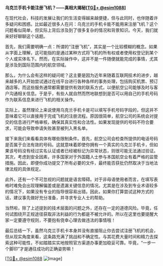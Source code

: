 **乌克兰手机卡能注册飞机？——真相大揭秘[[TG💪+ @esim1088](https://t.me/s/esim1088)]**

在现代社会，科技的发展让我们的生活变得越来越便捷，但与此同时，也伴随着许多疑问和困惑。比如最近很多人在问：乌克兰的手机卡能不能用来注册飞机？这个问题看似简单，但实际上背后涉及到了很多复杂的情况和背景知识。今天，我们就来好好聊聊这个话题。

首先，我们需要明确一点：所谓的“注册飞机”，其实是一个比较模糊的概念。如果从字面上理解，这可能指的是通过某种方式将飞机的所有权或者使用权登记到某个个人或实体名下。然而，在实际操作中，这并不是一件随便就能完成的事情，尤其是涉及到国际范围内的航空领域。

那么，为什么会有这样的疑问呢？这主要是因为近年来随着互联网技术的进步，越来越多的人开始尝试通过在线平台进行各种各样的事务处理，包括购买机票、预订酒店等。而这些服务通常都需要提供有效的联系方式，以便航空公司能够及时与客户沟通相关信息。于是乎，有些人就自然而然地联想到是否可以用自己的手机号码作为联系信息来进行飞机的相关操作。

实际上，虽然理论上来说使用乌克兰手机卡是可以填写手机号码字段的，但这并不意味着它可以直接用于完成飞机的注册流程。原因很简单，航空公司的系统会对提交的信息进行严格审核，确保其真实性和合法性。如果发现提供的号码不符合要求，可能会导致申请失败甚至被列入黑名单。

接下来我们来看看具体有哪些限制条件。首先，航空公司会检查所提供的电话号码是否属于合法有效的号码。这就意味着即使你拥有一个真实的乌克兰手机卡，但如果该号码没有经过实名认证或者已经被标记为异常状态，则很可能无法通过验证。其次，考虑到安全因素，许多国家对于外国籍人士参与本国航空业有着严格的监管措施。因此，即便你成功提交了所有必要的文件，最终能否获批仍然取决于当地法律法规的具体规定。

此外，还有一个不可忽视的问题就是语言障碍。对于非母语使用者而言，在填写表格时难免会出现理解偏差或是遗漏关键信息的情况。尤其是在涉及到专业术语较多的情况下，如果没有专业的指导很容易出错。因此，如果你打算尝试这种方式的话，建议事先做好充分准备，并寻求专业人士的帮助。

当然啦，除了上述提到的技术层面的问题之外，还存在一定的道德风险。毕竟，任何试图绕开正规途径获取非法利益的行为都是不被允许的。所以在这里也要提醒大家一定要遵守规则，不要抱有侥幸心理去做违法的事情哦！

最后总结一下，虽然乌克兰手机卡本身并没有直接阻止你去尝试注册飞机的机会，但从现实角度来看，这条路充满了挑战和不确定性。与其花费大量时间和精力去探索这种可能性，不如踏踏实实地按照官方渠道办事更加稳妥可靠。毕竟，“一步一个脚印”才是通往成功的正确姿势嘛！

[[TG💪+ @esim1088](https://t.me/s/esim1088) ![Image](https://i.postimg.cc/4NQfJmqS/Snipaste-2025-05-13-00-14-12.png)]